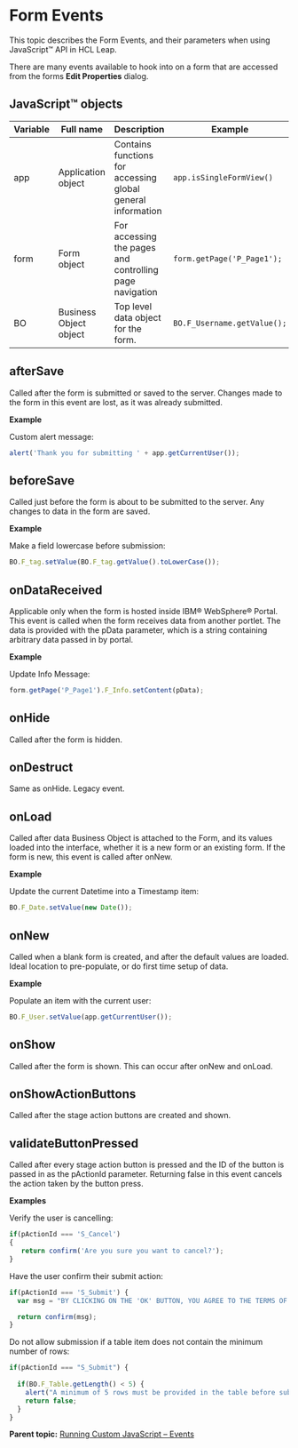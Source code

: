 # Form Events 

This topic describes the Form Events, and their parameters when using JavaScript™ API in HCL Leap.

There are many events available to hook into on a form that are accessed from the forms **Edit Properties** dialog.

## JavaScript™ objects

|Variable|Full name|Description|Example|Type|
|--------|---------|-----------|-------|----|
|app|Application object|Contains functions for accessing global general information|`app.isSingleFormView()`|GUI|
|form|Form object|For accessing the pages and controlling page navigation|`form.getPage('P_Page1');`|GUI|
|BO|Business Object object|Top level data object for the form.|`BO.F_Username.getValue();`|DATA|


## afterSave

Called after the form is submitted or saved to the server. Changes made to the form in this event are lost, as it was already submitted.

**Example**

Custom alert message:
```javascript
alert('Thank you for submitting ' + app.getCurrentUser());
```


## beforeSave  

Called just before the form is about to be submitted to the server. Any changes to data in the form are saved.

**Example**

Make a field lowercase before submission:
```javascript
BO.F_tag.setValue(BO.F_tag.getValue().toLowerCase()); 
```

## onDataReceived
Applicable only when the form is hosted inside IBM® WebSphere® Portal. This event is called when the form receives data from another portlet. The data is provided with the pData parameter, which is a string containing arbitrary data passed in by portal.

**Example**

Update Info Message:
```javascript
form.getPage('P_Page1').F_Info.setContent(pData);
```

## onHide

Called after the form is hidden.


## onDestruct

Same as onHide. Legacy event.

## onLoad

Called after data Business Object is attached to the Form, and its values loaded into the interface, whether it is a new form or an existing form. If the form is new, this event is called after onNew.

**Example**

Update the current Datetime into a Timestamp item:
```javascript
BO.F_Date.setValue(new Date()); 
```


## onNew

Called when a blank form is created, and after the default values are loaded. Ideal location to pre-populate, or do first time setup of data.

**Example**

Populate an item with the current user:
```javascript
BO.F_User.setValue(app.getCurrentUser());
```


## onShow

Called after the form is shown. This can occur after onNew and onLoad.


## onShowActionButtons

Called after the stage action buttons are created and shown.


## validateButtonPressed
Called after every stage action button is pressed and the ID of the button is passed in as the pActionId parameter. Returning false in this event cancels the action taken by the button press.

**Examples**

Verify the user is cancelling:
```javascript
if(pActionId === 'S_Cancel')
{    
   return confirm('Are you sure you want to cancel?');
} 
```

Have the user confirm their submit action:
```javascript
if(pActionId === 'S_Submit') {
  var msg = "BY CLICKING ON THE 'OK' BUTTON, YOU AGREE TO THE TERMS OF THIS  AGREEMENT. IF YOU ARE ACCEPTING THESE TERMS ON BEHALF OF A COMPANY OR OTHER LEGAL ENTITY, YOU REPRESENT AND WARRANT THAT YOU HAVE FULL AUTHORITY TO BIND SUCH COMPANY OR OTHER LEGAL ENTITY TO THESE TERMS IN WHICH CASE THE TERMS WILL REFER TO SUCH ENTITY. THE AGREEMENT IS EFFECTIVE AS OF THE DATE YOU ACCEPT THESE TERMS ('Effective Date').\n\nIF YOU DO NOT HAVE SUCH AUTHORITY, OR IF YOU DO NOT AGREE TO THESE TERMS, DO NOT CLICK THE 'OK' BUTTON";

  return confirm(msg);
}
```

Do not allow submission if a table item does not contain the minimum number of rows:
```javascript
if(pActionId === "S_Submit") {
 
  if(BO.F_Table.getLength() < 5) {
    alert("A minimum of 5 rows must be provided in the table before submitting the form. You currently have " + BO.F_Table.getLength() + ".");
    return false;
  }
}
```

**Parent topic:** [Running Custom JavaScript – Events](ref_jsapi_running_custom_js_events.md)


